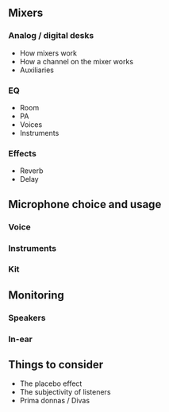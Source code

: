 ## Mixers

### Analog / digital desks
- How mixers work
- How a channel on the mixer works
- Auxiliaries

### EQ
- Room
- PA
- Voices
- Instruments

### Effects
- Reverb
- Delay

## Microphone choice and usage

### Voice

### Instruments

### Kit

## Monitoring

### Speakers

### In-ear

## Things to consider

- The placebo effect
- The subjectivity of listeners
- Prima donnas / Divas
